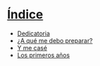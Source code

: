 # [Índice](SUMMARY.md) 
* [Dedicatoria](dedicatoria.md) 
* [¿A qué me debo preparar?](README.md) 
* [Y me casé](me_case.md) 
* [Los primeros años](primeros_annios.md) 